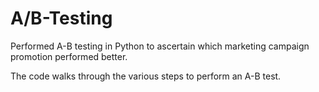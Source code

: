 # A/B-Testing
Performed A-B testing in Python to ascertain which marketing campaign promotion performed better. 

The code walks through the various steps to perform an A-B test.
